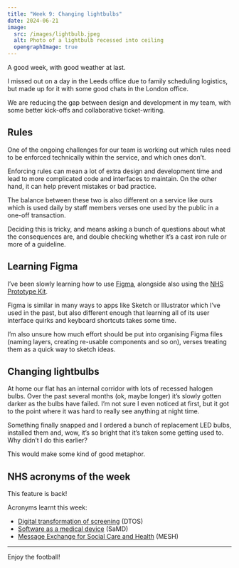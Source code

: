 ```yaml
---
title: "Week 9: Changing lightbulbs"
date: 2024-06-21
image:
  src: /images/lightbulb.jpeg
  alt: Photo of a lightbulb recessed into ceiling
  opengraphImage: true
---
```


A good week, with good weather at last.

I missed out on a day in the Leeds office due to family scheduling logistics, but made up for it with some good chats in the London office.

We are reducing the gap between design and development in my team, with some better kick-offs and collaborative ticket-writing.

## Rules

One of the ongoing challenges for our team is working out which rules need to be enforced technically within the service, and which ones don’t.

Enforcing rules can mean a lot of extra design and development time and lead to more complicated code and interfaces to maintain. On the other hand, it can help prevent mistakes or bad practice.

The balance between these two is also different on a service like ours which is used daily by staff members verses one used by the public in a one-off transaction.

Deciding this is tricky, and means asking a bunch of questions about what the consequences are, and double checking whether it’s a cast iron rule or more of a guideline.

## Learning Figma

I’ve been slowly learning how to use [Figma](http://figma.com), alongside also using the [NHS Prototype Kit](https://nhsuk-prototype-kit.azurewebsites.net/docs).

Figma is similar in many ways to apps like Sketch or Illustrator which I’ve used in the past, but also different enough that learning all of its user interface quirks and keyboard shortcuts takes some time.

I’m also unsure how much effort should be put into organising Figma files (naming layers, creating re-usable components and so on), verses treating them as a quick way to sketch ideas.

## Changing lightbulbs

At home our flat has an internal corridor with lots of recessed halogen bulbs. Over the past several months (ok, maybe longer) it’s slowly gotten darker as the bulbs have failed. I’m not sure I even noticed at first, but it got to the point where it was hard to really see anything at night time.

Something finally snapped and I ordered a bunch of replacement LED bulbs, installed them and, wow, it’s so bright that it’s taken some getting used to. Why didn’t I do this earlier?

This would make some kind of good metaphor.

## NHS acronyms of the week

This feature is back!

Acronyms learnt this week:

* [Digital transformation of screening](https://transform.england.nhs.uk/key-tools-and-info/digital-transformation-of-screening/) (DTOS)
* [Software as a medical device](https://www.gov.uk/government/consultations/consultation-on-the-future-regulation-of-medical-devices-in-the-united-kingdom/chapter-10-software-as-a-medical-device) (SaMD)
* [Message Exchange for Social Care and Health](https://digital.nhs.uk/services/message-exchange-for-social-care-and-health-mesh) (MESH)

---

Enjoy the football!
